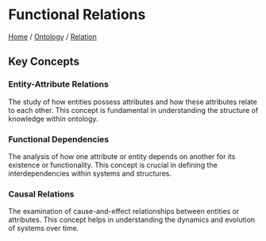 # Functional Relations

[Home](../../../../README.md) / [Ontology](../../../../ontology/README.md) / [Relation](../../../ontology/relation/README.md)

## Key Concepts

### Entity-Attribute Relations

The study of how entities possess attributes and how these attributes relate to each other. This concept is fundamental in understanding the structure of knowledge within ontology.

### Functional Dependencies

The analysis of how one attribute or entity depends on another for its existence or functionality. This concept is crucial in defining the interdependencies within systems and structures.

### Causal Relations

The examination of cause-and-effect relationships between entities or attributes. This concept helps in understanding the dynamics and evolution of systems over time.

